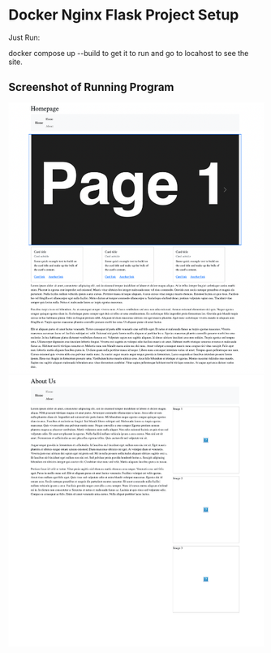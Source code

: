 # Docker Nginx Flask Project Setup

Just Run:

docker compose up --build to get it to run and go to locahost to see the site.

## Screenshot of Running Program

![Running Program](screenshots/index.png)
![Running Program](screenshots/about.png)